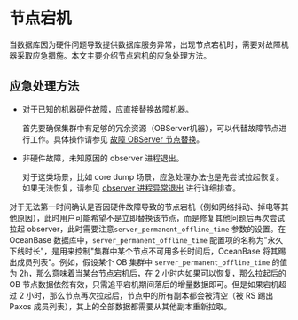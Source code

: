 节点宕机
=========================

当数据库因为硬件问题导致提供数据库服务异常，出现节点宕机时，需要对故障机器采取应急措施。本文主要介绍节点宕机的应急处理方法。

应急处理方法
---------------------------

* 对于已知的机器硬件故障，应直接替换故障机器。

  首先要确保集群中有足够的冗余资源（OBServer机器），可以代替故障节点进行工作。具体操作请参见 [故障 OBServer 节点替换](../../../7.common-operation-and-maintenance-operations/1.service-related/6.failed-OBServer-Node-replacement.md)。
  
* 非硬件故障，未知原因的 observer 进程退出。

  对于这类场景，比如 core dump 场景，应急处理办法也是先尝试拉起恢复。如果无法恢复，请参见 [observer 进程异常退出](../../../5.troubleshoot/3.the-observer-process-exits-abnormally.md) 进行详细排查。
  
对于无法第一时间确认是否因硬件故障导致的节点宕机（例如网络抖动、掉电等其他原因），此时用户可能希望不是立即替换该节点，而是修复其他问题后再次尝试拉起 observer，此时需要注意`server_permanent_offline_time` 参数的设置。在 OceanBase 数据库中，`server_permanent_offline_time` 配置项的名称为"永久下线时长"，是用来控制"集群中某个节点不可用多长时间后，OceanBase 将其踢出成员列表"。例如，假设某个 OB 集群中 `server_permanent_offline_time` 的值为 2h，那么意味着当某台节点宕机后，在 2 小时内如果可以恢复，那么拉起后的 OB 节点数据依然有效，只需追平宕机期间落后的增量数据即可。但是如果宕机超过 2 小时，那么节点再次拉起后，节点中的所有副本都会被清空（被 RS 踢出 Paxos 成员列表），其上的全部数据都需要从其他副本重新拉取。
